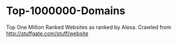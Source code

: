 # Top-1000000-Domains
Top One Million Ranked Websites as ranked by Alexa.
Crawled from  http://stuffgate.com/stuff/website
